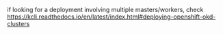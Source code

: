 if looking for a deployment involving multiple masters/workers, check https://kcli.readthedocs.io/en/latest/index.html#deploying-openshift-okd-clusters
